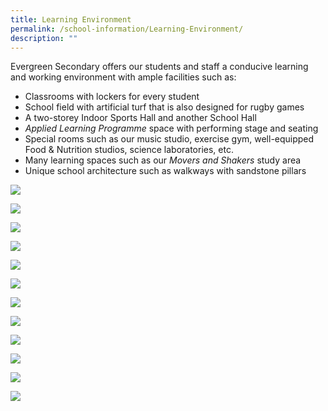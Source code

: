 ```yaml
---
title: Learning Environment
permalink: /school-information/Learning-Environment/
description: ""
---
```

Evergreen Secondary offers our students and staff a conducive learning and working environment with ample facilities such as:

*   Classrooms with lockers for every student
*   School field with artificial turf that is also designed for rugby games
*   A two-storey Indoor Sports Hall and another School Hall
*   _Applied Learning Programme_ space with performing stage and seating
*   Special rooms such as our music studio, exercise gym, well-equipped Food & Nutrition studios, science laboratories, etc.
*   Many learning spaces such as our _Movers and Shakers_ study area
*   Unique school architecture such as walkways with sandstone pillars

![](/images/School%20information/Learning%20Environment/L1.jpg)

![](/images/School%20information/Learning%20Environment/L2.jpg)

![](/images/School%20information/Learning%20Environment/L3.jpg)

![](/images/School%20information/Learning%20Environment/L4.jpg)

![](/images/School%20information/Learning%20Environment/L5.jpg)

![](/images/School%20information/Learning%20Environment/L6.jpg)

![](/images/School%20information/Learning%20Environment/L7.jpg)

![](/images/School%20information/Learning%20Environment/L8.jpg)

![](/images/School%20information/Learning%20Environment/L9.jpg)

![](/images/School%20information/Learning%20Environment/L10.jpg)

![](/images/School%20information/Learning%20Environment/L11.jpg)

![](/images/School%20information/Learning%20Environment/L12.jpg)